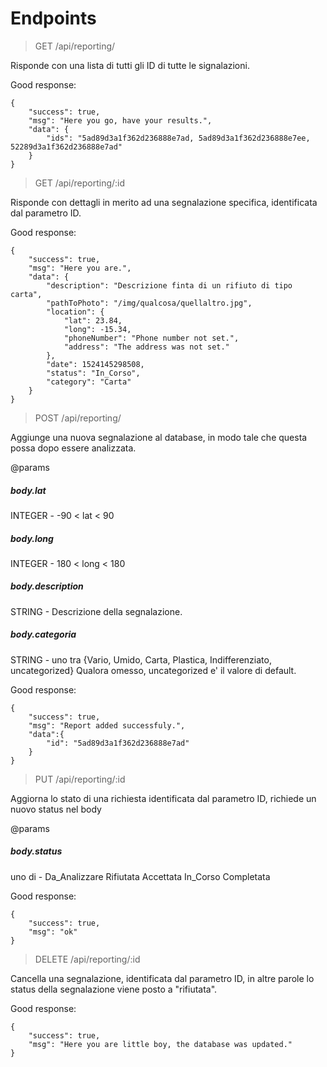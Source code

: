 # Endpoints

> GET /api/reporting/

Risponde con una lista di tutti gli ID di tutte le signalazioni.

Good response:
```
{
    "success": true,
    "msg": "Here you go, have your results.",
    "data": {
        "ids": "5ad89d3a1f362d236888e7ad, 5ad89d3a1f362d236888e7ee, 52289d3a1f362d236888e7ad"
    }
}
```

> GET /api/reporting/:id

Risponde con dettagli in merito ad una segnalazione specifica, identificata dal parametro ID.

Good response:
```
{
    "success": true,
    "msg": "Here you are.",
    "data": {
        "description": "Descrizione finta di un rifiuto di tipo carta",
        "pathToPhoto": "/img/qualcosa/quellaltro.jpg",
        "location": {
            "lat": 23.84,
            "long": -15.34,
            "phoneNumber": "Phone number not set.",
            "address": "The address was not set."
        },
        "date": 1524145298508,
        "status": "In_Corso",
        "category": "Carta"
    }
}
```

> POST /api/reporting/

Aggiunge una nuova segnalazione al database, in modo tale che questa possa dopo essere analizzata.

@params
##### body.lat
INTEGER -   -90 < lat < 90
##### body.long
INTEGER -   180 < long < 180
##### body.description
STRING  -   Descrizione della segnalazione.
##### body.categoria
STRING  -   uno tra {Vario, Umido, Carta, Plastica, Indifferenziato, uncategorized}
Qualora omesso, uncategorized e' il valore di default.

Good response:
```
{
    "success": true,
    "msg": "Report added successfuly.",
    "data":{
        "id": "5ad89d3a1f362d236888e7ad"
    }
}
```

> PUT /api/reporting/:id

Aggiorna lo stato di una richiesta identificata dal parametro ID, richiede un nuovo status nel body

@params
##### body.status
uno di   -   Da_Analizzare Rifiutata Accettata In_Corso Completata

Good response:
```
{
    "success": true,
    "msg": "ok"
}
```

> DELETE /api/reporting/:id

Cancella una segnalazione, identificata dal parametro ID,
in altre parole lo status della segnalazione viene posto a "rifiutata".

Good response:
```
{
    "success": true,
    "msg": "Here you are little boy, the database was updated."
}
```